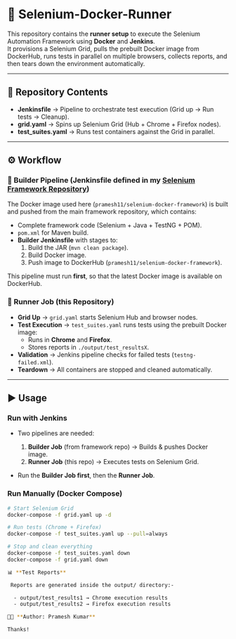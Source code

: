 # 🚀 Selenium-Docker-Runner

This repository contains the **runner setup** to execute the Selenium Automation Framework using **Docker** and **Jenkins**.  
It provisions a Selenium Grid, pulls the prebuilt Docker image from DockerHub, runs tests in parallel on multiple browsers, collects reports, and then tears down the environment automatically.

---
## 📂 Repository Contents
- **Jenkinsfile** → Pipeline to orchestrate test execution (Grid up → Run tests → Cleanup).  
- **grid.yaml** → Spins up Selenium Grid (Hub + Chrome + Firefox nodes).  
- **test_suites.yaml** → Runs test containers against the Grid in parallel.  
---

## ⚙️ Workflow

### 🔹 Builder Pipeline (Jenkinsfile defined in my [Selenium Framework Repository](https://github.com/pramesh01/selenium-dockerized-test-automation-framework))
The Docker image used here (`pramesh11/selenium-docker-framework`) is built and pushed from the main framework repository, which contains:
- Complete framework code (Selenium + Java + TestNG + POM).  
- `pom.xml` for Maven build.  
- **Builder Jenkinsfile** with stages to:
  1. Build the JAR (`mvn clean package`).  
  2. Build Docker image.  
  3. Push image to DockerHub (`pramesh11/selenium-docker-framework`).  

This pipeline must run **first**, so that the latest Docker image is available on DockerHub.

### 🔹 Runner Job (this Repository)
- **Grid Up** → `grid.yaml` starts Selenium Hub and browser nodes.  
- **Test Execution** → `test_suites.yaml` runs tests using the prebuilt Docker image:
  - Runs in **Chrome** and **Firefox**.  
  - Stores reports in `./output/test_resultsX`.  
- **Validation** → Jenkins pipeline checks for failed tests (`testng-failed.xml`).  
- **Teardown** → All containers are stopped and cleaned automatically.  

---
## ▶️ Usage

### Run with Jenkins
- Two pipelines are needed:
  1. **Builder Job** (from framework repo) → Builds & pushes Docker image.  
  2. **Runner Job** (this repo) → Executes tests on Selenium Grid.  

- Run the **Builder Job first**, then the **Runner Job**.  

### Run Manually (Docker Compose)
```bash
# Start Selenium Grid
docker-compose -f grid.yaml up -d

# Run tests (Chrome + Firefox)
docker-compose -f test_suites.yaml up --pull=always

# Stop and clean everything
docker-compose -f test_suites.yaml down
docker-compose -f grid.yaml down

📊 **Test Reports**

 Reports are generated inside the output/ directory:-

  - output/test_results1 → Chrome execution results
  - output/test_results2 → Firefox execution results

👨‍💻 **Author: Pramesh Kumar**

Thanks!
